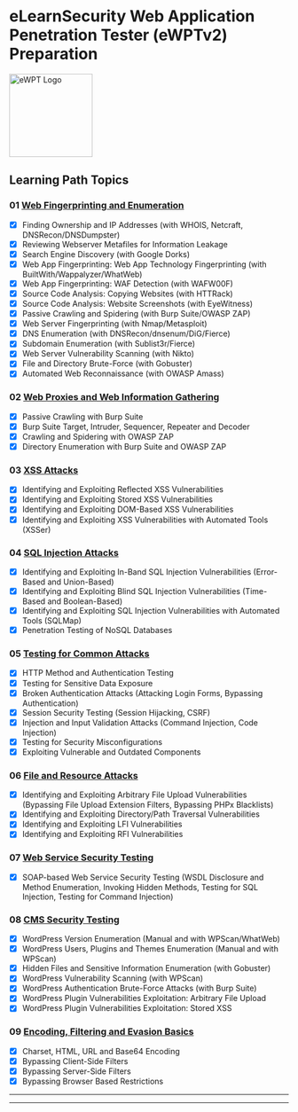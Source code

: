 # eLearnSecurity Web Application Penetration Tester (eWPTv2) Preparation

<div>
	<img src="https://assets.ine.com/certifications/badges/eWPT.png" alt="eWPT Logo" width="150" height="auto">
</div>

## Learning Path Topics

### 01 [Web Fingerprinting and Enumeration](./01_web_fingerprinting_and_enumeration.md)

- [x] Finding Ownership and IP Addresses (with WHOIS, Netcraft, DNSRecon/DNSDumpster)
- [x] Reviewing Webserver Metafiles for Information Leakage
- [x] Search Engine Discovery (with Google Dorks)
- [x] Web App Fingerprinting: Web App Technology Fingerprinting (with BuiltWith/Wappalyzer/WhatWeb)
- [x] Web App Fingerprinting: WAF Detection (with WAFW00F)
- [x] Source Code Analysis: Copying Websites (with HTTRack)
- [x] Source Code Analysis: Website Screenshots (with EyeWitness)
- [x] Passive Crawling and Spidering (with Burp Suite/OWASP ZAP)
- [x] Web Server Fingerprinting (with Nmap/Metasploit)
- [x] DNS Enumeration (with DNSRecon/dnsenum/DiG/Fierce)
- [x] Subdomain Enumeration (with Sublist3r/Fierce)
- [x] Web Server Vulnerability Scanning (with Nikto)
- [x] File and Directory Brute-Force (with Gobuster)
- [x] Automated Web Reconnaissance (with OWASP Amass)

### 02 [Web Proxies and Web Information Gathering](./02_web_proxies_and_web_information_gathering.md)

- [x] Passive Crawling with Burp Suite
- [x] Burp Suite Target, Intruder, Sequencer, Repeater and Decoder
- [x] Crawling and Spidering with OWASP ZAP
- [x] Directory Enumeration with Burp Suite and OWASP ZAP

### 03 [XSS Attacks](./03_xss_attacks.md)

- [x] Identifying and Exploiting Reflected XSS Vulnerabilities
- [x] Identifying and Exploiting Stored XSS Vulnerabilities
- [x] Identifying and Exploiting DOM-Based XSS Vulnerabilities
- [x] Identifying and Exploiting XSS Vulnerabilities with Automated Tools (XSSer)

### 04 [SQL Injection Attacks](./04_sql_injection_attacks.md)

- [x] Identifying and Exploiting In-Band SQL Injection Vulnerabilities (Error-Based and Union-Based)
- [x] Identifying and Exploiting Blind SQL Injection Vulnerabilities (Time-Based and Boolean-Based)
- [x] Identifying and Exploiting SQL Injection Vulnerabilities with Automated Tools (SQLMap)
- [x] Penetration Testing of NoSQL Databases

### 05 [Testing for Common Attacks](./05_testing_for_common_attacks.md)

- [x] HTTP Method and Authentication Testing
- [x] Testing for Sensitive Data Exposure
- [x] Broken Authentication Attacks (Attacking Login Forms, Bypassing Authentication)
- [x] Session Security Testing (Session Hijacking, CSRF)
- [x] Injection and Input Validation Attacks (Command Injection, Code Injection)
- [x] Testing for Security Misconfigurations
- [x] Exploiting Vulnerable and Outdated Components

### 06 [File and Resource Attacks](./06_file_and_resource_attacks.md)

- [x] Identifying and Exploiting Arbitrary File Upload Vulnerabilities (Bypassing File Upload Extension Filters, Bypassing PHPx Blacklists)
- [x] Identifying and Exploiting Directory/Path Traversal Vulnerabilities
- [x] Identifying and Exploiting LFI Vulnerabilities
- [x] Identifying and Exploiting RFI Vulnerabilities

### 07 [Web Service Security Testing](./07_web_service_security_testing.md)

- [x] SOAP-based Web Service Security Testing (WSDL Disclosure and Method Enumeration, Invoking Hidden Methods, Testing for SQL Injection, Testing for Command Injection)

### 08 [CMS Security Testing](./08_cms_security_testing.md)

- [x] WordPress Version Enumeration (Manual and with WPScan/WhatWeb)
- [x] WordPress Users, Plugins and Themes Enumeration (Manual and with WPScan)
- [x] Hidden Files and Sensitive Information Enumeration (with Gobuster)
- [x] WordPress Vulnerability Scanning (with WPScan)
- [x] WordPress Authentication Brute-Force Attacks (with Burp Suite)
- [x] WordPress Plugin Vulnerabilities Exploitation: Arbitrary File Upload
- [x] WordPress Plugin Vulnerabilities Exploitation: Stored XSS

### 09 [Encoding, Filtering and Evasion Basics](./09_encoding_filtering_and_evasion_basics.md)

- [x] Charset, HTML, URL and Base64 Encoding
- [x] Bypassing Client-Side Filters
- [x] Bypassing Server-Side Filters
- [x] Bypassing Browser Based Restrictions

---
---
